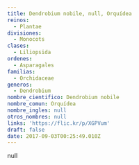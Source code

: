 ```yaml
---
title: Dendrobium nobile, null, Orquídea
reinos:
  - Plantae
divisiones:
  - Monocots
clases:
  - Liliopsida
ordenes:
  - Asparagales
familias:
  - Orchidaceae
generos:
  - Dendrobium
nombre_cientifico: Dendrobium nobile
nombre_comun: Orquídea
nombre_ingles: null
otros_nombres: null
links: 'https://flic.kr/p/XGPVum'
draft: false
date: 2017-09-03T00:25:49.010Z
---
```

null
